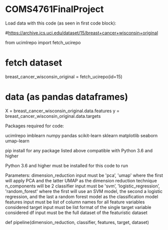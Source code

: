 # COMS4761FinalProject

Load data with this code (as seen in first code block):

#https://archive.ics.uci.edu/dataset/15/breast+cancer+wisconsin+original

from ucimlrepo import fetch_ucirepo 
  
# fetch dataset 
breast_cancer_wisconsin_original = fetch_ucirepo(id=15) 
  
# data (as pandas dataframes) 
X = breast_cancer_wisconsin_original.data.features 
y = breast_cancer_wisconsin_original.data.targets 

Packages required for code:

ucimlrepo
imblearn
numpy
pandas
scikit-learn
sklearn
matplotlib
seaborn
umap-learn

pip install for any package listed above compatible with Python 3.6 and higher

Python 3.6 and higher must be installed for this code to run

Parameters:
dimension_reduction input must be 'pca’, 'umap' where the first will apply PCA and the latter UMAP as the dimension reduction technique n_components will be 2
classifier input must be 'svm’, 'logistic_regression’, 'random_forest' where the first will use an SVM model, the second a logistic regression, and the last a random forest model as the classification model
features input must be list of column names for all feature variables considered 
target input must be list format of the single target variable considered
df input must be the full dataset of the featuristic dataset

def pipeline(dimension_reduction, classifier, features, target, dataset)
